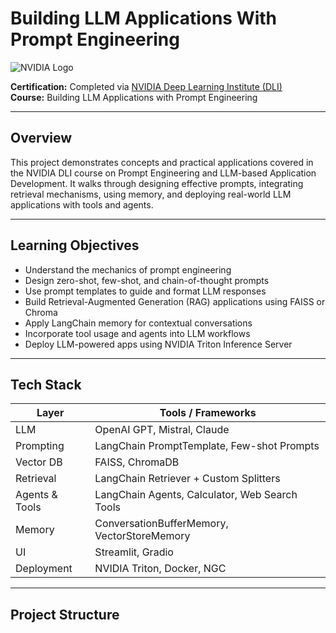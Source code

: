 # Building LLM Applications With Prompt Engineering

![NVIDIA Logo]([https://upload.wikimedia.org/wikipedia/commons/0/0d/Nvidia_logo.png](https://github.com/Swanjith/Building-LLM-Applications-With-Prompt-Engineering/blob/main/nvidia_header.png?raw=true))

**Certification:** Completed via [NVIDIA Deep Learning Institute (DLI)](https://courses.nvidia.com/)  
**Course:** Building LLM Applications with Prompt Engineering

---

## Overview

This project demonstrates concepts and practical applications covered in the NVIDIA DLI course on Prompt Engineering and LLM-based Application Development. It walks through designing effective prompts, integrating retrieval mechanisms, using memory, and deploying real-world LLM applications with tools and agents.

---

## Learning Objectives

- Understand the mechanics of prompt engineering
- Design zero-shot, few-shot, and chain-of-thought prompts
- Use prompt templates to guide and format LLM responses
- Build Retrieval-Augmented Generation (RAG) applications using FAISS or Chroma
- Apply LangChain memory for contextual conversations
- Incorporate tool usage and agents into LLM workflows
- Deploy LLM-powered apps using NVIDIA Triton Inference Server

---

## Tech Stack

| Layer            | Tools / Frameworks                               |
|------------------|--------------------------------------------------|
| LLM              | OpenAI GPT, Mistral, Claude                      |
| Prompting        | LangChain PromptTemplate, Few-shot Prompts       |
| Vector DB        | FAISS, ChromaDB                                  |
| Retrieval        | LangChain Retriever + Custom Splitters           |
| Agents & Tools   | LangChain Agents, Calculator, Web Search Tools   |
| Memory           | ConversationBufferMemory, VectorStoreMemory      |
| UI               | Streamlit, Gradio                                |
| Deployment       | NVIDIA Triton, Docker, NGC                       |

---

## Project Structure

